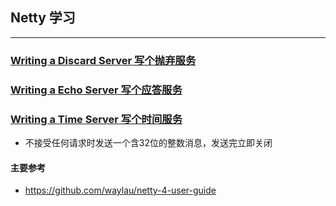 ## Netty 学习

---

### [Writing a Discard Server 写个抛弃服务](netty-chapter01)

### [Writing a Echo Server 写个应答服务](netty-chapter02)

### [Writing a Time Server 写个时间服务](netty-chapter03)
* 不接受任何请求时发送一个含32位的整数消息，发送完立即关闭

#### 主要参考
* https://github.com/waylau/netty-4-user-guide